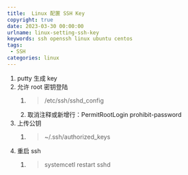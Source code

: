 ```yaml
---
title:  Linux 配置 SSH Key
copyright: true
date: 2023-03-30 00:00:00
urlname: linux-setting-ssh-key
keywords: ssh openssh linux ubuntu centos
tags: 
 - SSH
categories: linux
---
```

1. putty 生成 key
2. 允许 root 密钥登陆
   1. > /etc/ssh/sshd_config 
   2. 取消注释或新增行：PermitRootLogin prohibit-password
3. 上传公钥
   1. > ~/.ssh/authorized_keys 
4. 重启 ssh
   1. > systemcetl restart sshd